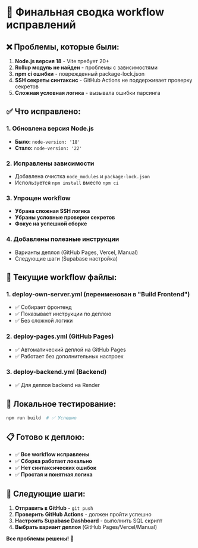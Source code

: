 # 🎯 Финальная сводка workflow исправлений

## ❌ Проблемы, которые были:
1. **Node.js версия 18** - Vite требует 20+
2. **Rollup модуль не найден** - проблемы с зависимостями
3. **npm ci ошибки** - поврежденный package-lock.json
4. **SSH секреты синтаксис** - GitHub Actions не поддерживает проверку секретов
5. **Сложная условная логика** - вызывала ошибки парсинга

## ✅ Что исправлено:

### 1. **Обновлена версия Node.js**
- **Было:** `node-version: '18'`
- **Стало:** `node-version: '22'`

### 2. **Исправлены зависимости**
- Добавлена очистка `node_modules` и `package-lock.json`
- Используется `npm install` вместо `npm ci`

### 3. **Упрощен workflow**
- **Убрана сложная SSH логика**
- **Убраны условные проверки секретов**
- **Фокус на успешной сборке**

### 4. **Добавлены полезные инструкции**
- Варианты деплоя (GitHub Pages, Vercel, Manual)
- Следующие шаги (Supabase настройка)

## 🚀 Текущие workflow файлы:

### 1. **deploy-own-server.yml** (переименован в "Build Frontend")
- ✅ Собирает фронтенд
- ✅ Показывает инструкции по деплою
- ✅ Без сложной логики

### 2. **deploy-pages.yml** (GitHub Pages)
- ✅ Автоматический деплой на GitHub Pages
- ✅ Работает без дополнительных настроек

### 3. **deploy-backend.yml** (Backend)
- ✅ Для деплоя backend на Render

## 🧪 Локальное тестирование:
```bash
npm run build  # ✅ Успешно
```

## 📋 Готово к деплою:
- ✅ **Все workflow исправлены**
- ✅ **Сборка работает локально**
- ✅ **Нет синтаксических ошибок**
- ✅ **Простая и понятная логика**

## 🎯 Следующие шаги:
1. **Отправить в GitHub** - `git push`
2. **Проверить GitHub Actions** - должен пройти успешно
3. **Настроить Supabase Dashboard** - выполнить SQL скрипт
4. **Выбрать вариант деплоя** (GitHub Pages/Vercel/Manual)

**Все проблемы решены! 🎉**
